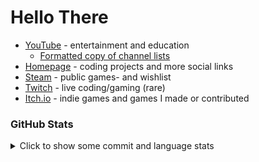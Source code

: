 # Hello There

- [YouTube](https://www.youtube.com/@MAZ01001 "youtube.com/@MAZ01001") - entertainment and education
  - [Formatted copy of channel lists](./maz_youtube_channel_lists.md "Open file: MAZ YouTube channel lists")
- [Homepage](https://maz01001.github.io/ "MAZ01001.github.io") - coding projects and more social links
- [Steam](http://steamcommunity.com/id/MAZ01001 "Steam/MAZ01001") - public games- and wishlist
- [Twitch](https://www.twitch.tv/maz01001 "Twitch.tv/MAZ01001") - live coding/gaming (rare)
- [Itch.io](https://maz01001.itch.io/ "MAZ01001.itch.io") - indie games and games I made or contributed

### GitHub Stats

<details closed><summary>Click to show some commit and language stats</summary>

>
> [!NOTE]\
> JavaScript and CSS within HTML files count towards HTML,\
> also there's a lot of Shaderlab and HLSL I haven't written myself (from Unity projects).
>
> A large spike in commits might be a game jam.
>

[![stats commits](http://github-profile-summary-cards.vercel.app/api/cards/profile-details?username=maz01001&theme=transparent)](https://github.com/vn7n24fzkq/github-profile-summary-cards "click to get your own stats")
[![stats languages](https://github-readme-stats.vercel.app/api/top-langs/?username=maz01001&cache_secods=86400&hide_border=true&langs_count=20&layout=compact&theme=transparent)](https://github.com/anuraghazra/github-readme-stats "click to get your own stats")
[![stats rank](https://github-readme-stats.vercel.app/api?username=maz01001&cache_secods=86400&hide_border=true&count_private=true&show_icons=true&theme=transparent&rank_icon=percentile)](https://github.com/anuraghazra/github-readme-stats "click to get your own stats")
[![stats times](http://github-profile-summary-cards.vercel.app/api/cards/productive-time?username=maz01001&theme=transparent&utcOffset=1)](https://github.com/vn7n24fzkq/github-profile-summary-cards "click to get your own stats")
[![GitHub Streak](https://streak-stats.demolab.com?user=MAZ01001&theme=transparent&hide_border=true&date_format=j%20M%5B%20Y%5D&mode=weekly)](https://git.io/streak-stats "click to get your own stats")

</details>
